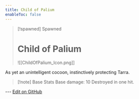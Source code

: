 ```yaml
---
title: Child of Palium
enableToc: false
---
```

> [!spawned] Spawned
>
> # Child of Palium
>
> ![[ChildOfPalium_Icon.png]]

As yet an unintelligent cocoon, instinctively protecting Tarra.

> [!note] Base Stats
> Base damage: 10
> Destroyed in one hit.

--- [Edit on GitHub](https://github.com/Mondrethos/gatekeeperwiki/edit/main/content/Monsters/ChildOfPalium.md)